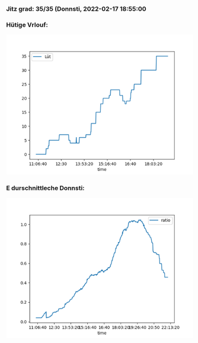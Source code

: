 ### Jitz grad: 35/35 (Donnsti, 2022-02-17 18:55:00

### Hütige Vrlouf:
![Graph](Today.png)

### E durschnittleche Donnsti:
![Graph](Donnsti.png)